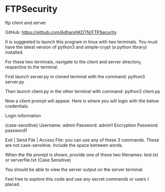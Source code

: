 # FTPSecurity
ftp client and server

GitHub: https://github.com/AdharshKOTN/FTPSecurity

It is suggested to launch this program in linux with two terminals. You must have the latest version of python3 and simple-crypt (a python library) installed.

For these two terminals, navigate to the client and server directory, respective to the terminal.

First launch server.py in cloned terminal with the command: python3 server.py

Then launch client.py in the other terminal with command: python3 client.py

Now a client prompt will appear. Here is where you will login with the below credentials.

Login information

(case-sensitive)
Username: admin
Password: admin1
Encryption Password: password1

Exit | Send File | Access File: you can use any of these 3 commands. These are not case-sensitive. Include the space between words.

When the file prompt is shown, provide one of these two filenames: test.txt or serverfile.txt (Case Sensitive)

You should be able to view the server output on the server terminal.

Feel free to explore this code and use any secret commands or users I placed.
